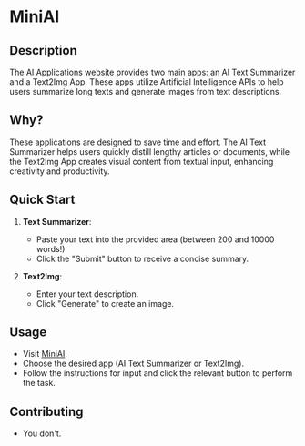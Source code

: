 # MiniAI

## Description

The AI Applications website provides two main apps: an AI Text Summarizer and a Text2Img App. These apps utilize Artificial Intelligence APIs to help users summarize long texts and generate images from text descriptions.

## Why?

These applications are designed to save time and effort. The AI Text Summarizer helps users quickly distill lengthy articles or documents, while the Text2Img App creates visual content from textual input, enhancing creativity and productivity.

## Quick Start

1. **Text Summarizer**: 
   - Paste your text into the provided area (between 200 and 10000 words!)
   - Click the "Submit" button to receive a concise summary.

2. **Text2Img**:
   - Enter your text description.
   - Click "Generate" to create an image.

## Usage

- Visit [MiniAI](https://miniai.vercel.app/).
- Choose the desired app (AI Text Summarizer or Text2Img).
- Follow the instructions for input and click the relevant button to perform the task.


## Contributing

- You don't.
